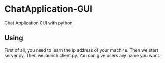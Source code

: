 # ChatApplication-GUI
Chat Application GUI with python
## Using
First of all, you need to learn the ip address of your machine. Then we start server.py. Then we launch client.py. You can give users any name you want.
